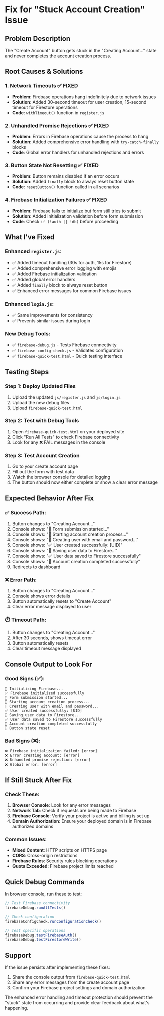 # Fix for "Stuck Account Creation" Issue

## Problem Description
The "Create Account" button gets stuck in the "Creating Account..." state and never completes the account creation process.

## Root Causes & Solutions

### 1. **Network Timeouts** ✅ FIXED
- **Problem**: Firebase operations hang indefinitely due to network issues
- **Solution**: Added 30-second timeout for user creation, 15-second timeout for Firestore operations
- **Code**: `withTimeout()` function in `register.js`

### 2. **Unhandled Promise Rejections** ✅ FIXED
- **Problem**: Errors in Firebase operations cause the process to hang
- **Solution**: Added comprehensive error handling with `try-catch-finally` blocks
- **Code**: Global error handlers for unhandled rejections and errors

### 3. **Button State Not Resetting** ✅ FIXED
- **Problem**: Button remains disabled if an error occurs
- **Solution**: Added `finally` block to always reset button state
- **Code**: `resetButton()` function called in all scenarios

### 4. **Firebase Initialization Failures** ✅ FIXED
- **Problem**: Firebase fails to initialize but form still tries to submit
- **Solution**: Added initialization validation before form submission
- **Code**: Check `if (!auth || !db)` before proceeding

## What I've Fixed

### Enhanced `register.js`:
- ✅ Added timeout handling (30s for auth, 15s for Firestore)
- ✅ Added comprehensive error logging with emojis
- ✅ Added Firebase initialization validation
- ✅ Added global error handlers
- ✅ Added `finally` block to always reset button
- ✅ Enhanced error messages for common Firebase issues

### Enhanced `login.js`:
- ✅ Same improvements for consistency
- ✅ Prevents similar issues during login

### New Debug Tools:
- ✅ `firebase-debug.js` - Tests Firebase connectivity
- ✅ `firebase-config-check.js` - Validates configuration
- ✅ `firebase-quick-test.html` - Quick testing interface

## Testing Steps

### Step 1: Deploy Updated Files
1. Upload the updated `js/register.js` and `js/login.js`
2. Upload the new debug files
3. Upload `firebase-quick-test.html`

### Step 2: Test with Debug Tools
1. Open `firebase-quick-test.html` on your deployed site
2. Click "Run All Tests" to check Firebase connectivity
3. Look for any ❌ FAIL messages in the console

### Step 3: Test Account Creation
1. Go to your create account page
2. Fill out the form with test data
3. Watch the browser console for detailed logging
4. The button should now either complete or show a clear error message

## Expected Behavior After Fix

### ✅ **Success Path**:
1. Button changes to "Creating Account..."
2. Console shows: "📝 Form submission started..."
3. Console shows: "🔐 Starting account creation process..."
4. Console shows: "📧 Creating user with email and password..."
5. Console shows: "✅ User created successfully: [UID]"
6. Console shows: "💾 Saving user data to Firestore..."
7. Console shows: "✅ User data saved to Firestore successfully"
8. Console shows: "🎉 Account creation completed successfully"
9. Redirects to dashboard

### ❌ **Error Path**:
1. Button changes to "Creating Account..."
2. Console shows error details
3. Button automatically resets to "Create Account"
4. Clear error message displayed to user

### ⏱️ **Timeout Path**:
1. Button changes to "Creating Account..."
2. After 30 seconds, shows timeout error
3. Button automatically resets
4. Clear timeout message displayed

## Console Output to Look For

### Good Signs (✅):
```
🚀 Initializing Firebase...
✅ Firebase initialized successfully
📝 Form submission started...
🔐 Starting account creation process...
📧 Creating user with email and password...
✅ User created successfully: [UID]
💾 Saving user data to Firestore...
✅ User data saved to Firestore successfully
🎉 Account creation completed successfully
🔄 Button state reset
```

### Bad Signs (❌):
```
❌ Firebase initialization failed: [error]
❌ Error creating account: [error]
❌ Unhandled promise rejection: [error]
❌ Global error: [error]
```

## If Still Stuck After Fix

### Check These:
1. **Browser Console**: Look for any error messages
2. **Network Tab**: Check if requests are being made to Firebase
3. **Firebase Console**: Verify your project is active and billing is set up
4. **Domain Authorization**: Ensure your deployed domain is in Firebase authorized domains

### Common Issues:
- **Mixed Content**: HTTP scripts on HTTPS page
- **CORS**: Cross-origin restrictions
- **Firebase Rules**: Security rules blocking operations
- **Quota Exceeded**: Firebase project limits reached

## Quick Debug Commands

In browser console, run these to test:
```javascript
// Test Firebase connectivity
firebaseDebug.runAllTests()

// Check configuration
firebaseConfigCheck.runConfigurationCheck()

// Test specific operations
firebaseDebug.testFirebaseAuth()
firebaseDebug.testFirestoreWrite()
```

## Support

If the issue persists after implementing these fixes:
1. Share the console output from `firebase-quick-test.html`
2. Share any error messages from the create account page
3. Confirm your Firebase project settings and domain authorization

The enhanced error handling and timeout protection should prevent the "stuck" state from occurring and provide clear feedback about what's happening.
